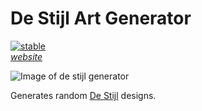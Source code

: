 De Stijl Art Generator
=============
[![stable](http://badges.github.io/stability-badges/dist/stable.svg)](http://github.com/badges/stability-badges) <br>
[*website*](http://destijl.eric.hosting/) <br>

![Image of de stijl generator](http://imgur.com/Js55LOR.png) <br>

Generates random [De Stijl](https://en.wikipedia.org/wiki/De_Stijl) designs. <br>
